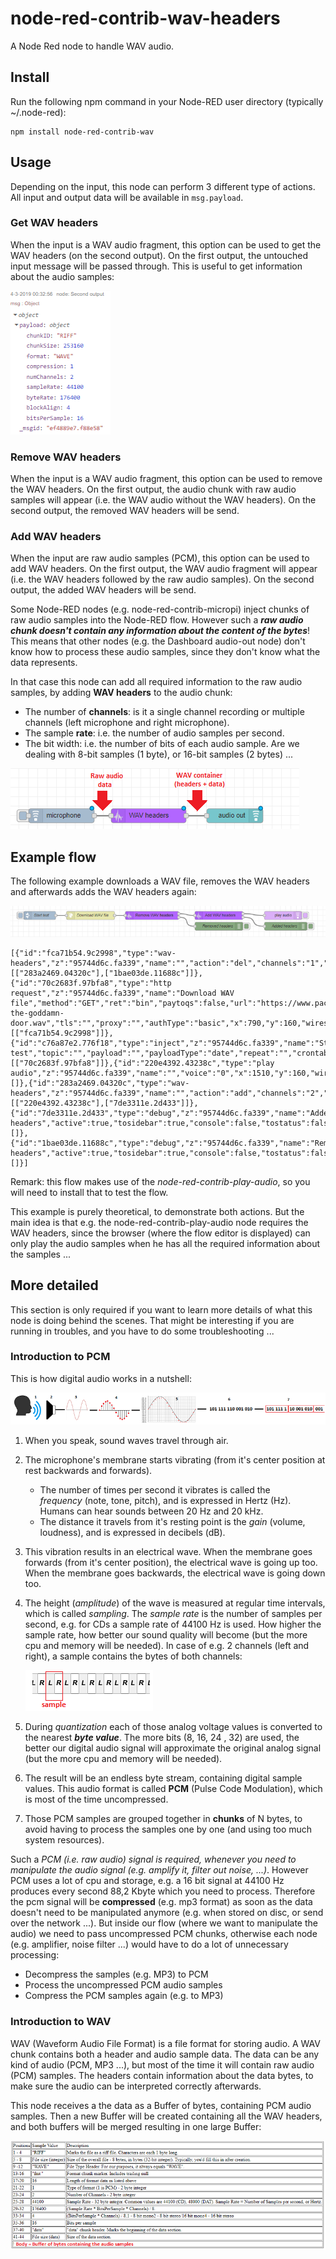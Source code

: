 # node-red-contrib-wav-headers
A Node Red node to handle WAV audio.

## Install
Run the following npm command in your Node-RED user directory (typically ~/.node-red):
```
npm install node-red-contrib-wav
```

## Usage
Depending on the input, this node can perform 3 different type of actions.  All input and output data will be available in ```msg.payload```.

### Get WAV headers
When the input is a WAV audio fragment, this option can be used to get the WAV headers (on the second output).  On the first output, the untouched input message will be passed through.  This is useful to get information about the audio samples:

![Debug panel](/images/wav_headers_debug.png)

### Remove WAV headers
When the input is a WAV audio fragment, this option can be used to remove the WAV headers.  On the first output, the audio chunk with raw audio samples will appear (i.e. the WAV audio without the WAV headers).  On the second output, the removed WAV headers will be send.

### Add WAV headers
When the input are raw audio samples (PCM), this option can be used to add WAV headers.  On the first output, the WAV audio fragment will appear (i.e. the WAV headers followed by the raw audio samples).  On the second output, the added WAV headers will be send.

Some Node-RED nodes (e.g. node-red-contrib-micropi) inject chunks of raw audio samples into the Node-RED flow.  However such a ***raw audio chunk doesn't contain any information about the content of the bytes***!  This means that other nodes (e.g. the Dashboard audio-out node) don't know how to process these audio samples, since they don't know what the data represents.

In that case this node can add all required information to the raw audio samples, by adding **WAV headers** to the audio chunk:
+ The number of **channels**: is it a single channel recording or multiple channels (left microphone and right microphone).
+ The sample **rate**: i.e. the number of audio samples per second.
+ The bit width: i.e. the number of bits of each audio sample.  Are we dealing with 8-bit samples (1 byte), or 16-bit samples (2 bytes) ...

![Microphone flow](/images/wav_headers_flow.png)

## Example flow
The following example downloads a WAV file, removes the WAV headers and afterwards adds the WAV headers again:

![Example flow](/images/wav_headers_example.png)

```
[{"id":"fca71b54.9c2998","type":"wav-headers","z":"95744d6c.fa339","name":"","action":"del","channels":"1","samplerate":"22050","bitwidth":"16","x":1020,"y":160,"wires":[["283a2469.04320c"],["1bae03de.11688c"]]},{"id":"70c2683f.97bfa8","type":"http request","z":"95744d6c.fa339","name":"Download WAV file","method":"GET","ret":"bin","paytoqs":false,"url":"https://www.pacdv.com/sounds/voices/open-the-goddamn-door.wav","tls":"","proxy":"","authType":"basic","x":790,"y":160,"wires":[["fca71b54.9c2998"]]},{"id":"c76a87e2.776f18","type":"inject","z":"95744d6c.fa339","name":"Start test","topic":"","payload":"","payloadType":"date","repeat":"","crontab":"","once":false,"onceDelay":0.1,"x":600,"y":160,"wires":[["70c2683f.97bfa8"]]},{"id":"220e4392.43238c","type":"play audio","z":"95744d6c.fa339","name":"","voice":"0","x":1510,"y":160,"wires":[]},{"id":"283a2469.04320c","type":"wav-headers","z":"95744d6c.fa339","name":"","action":"add","channels":"2","samplerate":"44100","bitwidth":"16","x":1270,"y":160,"wires":[["220e4392.43238c"],["7de3311e.2d433"]]},{"id":"7de3311e.2d433","type":"debug","z":"95744d6c.fa339","name":"Added headers","active":true,"tosidebar":true,"console":false,"tostatus":false,"complete":"true","x":1520,"y":200,"wires":[]},{"id":"1bae03de.11688c","type":"debug","z":"95744d6c.fa339","name":"Removed headers","active":true,"tosidebar":true,"console":false,"tostatus":false,"complete":"true","x":1270,"y":200,"wires":[]}]
```
Remark: this flow makes use of the *node-red-contrib-play-audio*, so you will need to install that to test the flow.

This example is purely theoretical, to demonstrate both actions.  But the main idea is that e.g. the node-red-contrib-play-audio node requires the WAV headers, since the browser (where the flow editor is displayed) can only play the audio samples when he has all the required information about the samples ...

## More detailed
This section is only required if you want to learn more details of what this node is doing behind the scenes.  That might be interesting if you are running in troubles, and you have to do some troubleshooting ...

### Introduction to PCM

This is how digital audio works in a nutshell:

![Audio basics](/images/wav_headers_basics.png)

1. When you speak, sound waves travel through air.
2. The microphone's membrane starts vibrating (from it's center position at rest backwards and forwards). 
    + The number of times per second it vibrates is called the *frequency* (note, tone, pitch), and is expressed in Hertz (Hz).  Humans can hear sounds between 20 Hz and 20 kHz.
    + The distance it travels from it's resting point is the *gain* (volume, loudness), and is expressed in decibels (dB).
3. This vibration results in an electrical wave.  When the membrane goes forwards (from it's center position), the electrical wave is going up too.  When the membrane goes backwards, the electrical wave is going down too.
4. The height (*amplitude*) of the wave is measured at regular time intervals, which is called *sampling*.  The *sample rate* is the number of samples per second, e.g. for CDs a sample rate of 44100 Hz  is used.  How higher the sample rate, how better our sound quality will become (but the more cpu and memory will be needed).  In case of e.g. 2 channels (left and right), a sample contains the bytes of both channels:

    ![Audio channels](/images/wav_headers_channels.png)
  
5. During *quantization* each of those analog voltage values is converted to the nearest ***byte value***.   The more bits (8, 16, 24 , 32) are used, the better our digital audio signal will approximate the original analog signal (but the more cpu and memory will be needed).  
6. The result will be an endless byte stream, containing digital sample values.  This audio format is called **PCM** (Pulse Code Modulation), which is most of the time uncompressed.
7. Those PCM samples are grouped together in **chunks** of N bytes, to avoid having to process the samples one by one (and using too much system resources).

Such a *PCM (i.e. raw audio) signal is required, whenever you need to manipulate the audio signal (e.g. amplify it, filter out noise, ...)*.  However PCM uses a lot of cpu and storage, e.g. a 16 bit signal at 44100 Hz produces every second 88,2 Kbyte which you need to process.  Therefore the pcm signal will be **compressed** (e.g. mp3 format) as soon as the data doesn't need to be manipulated anymore (e.g. when stored on disc, or send over the network ...).  But inside our flow (where we want to manipulate the audio) we need to pass uncompressed PCM chunks, otherwise each node (e.g. amplifier, noise filter ...) would have to do a lot of unnecessary processing:
+ Decompress the samples (e.g. MP3) to PCM
+ Process the uncompressed PCM audio samples
+ Compress the PCM samples again (e.g. to MP3)

### Introduction to WAV
WAV (Waveform Audio File Format) is a file format for storing audio.  A WAV chunk contains both a header and audio sample data.  The data can be any kind of audio (PCM, MP3 ...), but most of the time it will contain raw audio (PCM) samples.  The headers contain information about the data bytes, to make sure the audio can be interpreted correctly afterwards.

This node receives a the data as a Buffer of bytes, containing PCM audio samples.  Then a new Buffer will be created containing all the WAV headers, and both buffers will be merged resulting in one large Buffer:

![WAV headers](/images/wav_headers_table.png)
